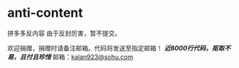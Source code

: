 # anti-content
拼多多反内容
由于反封厉害，暂不提交。

欢迎捐赠，捐赠时请备注邮箱。代码将发送至指定邮箱！
*****近8000行代码，抠取不易，且付且珍惜*****
邮箱：kalan923@sohu.com
